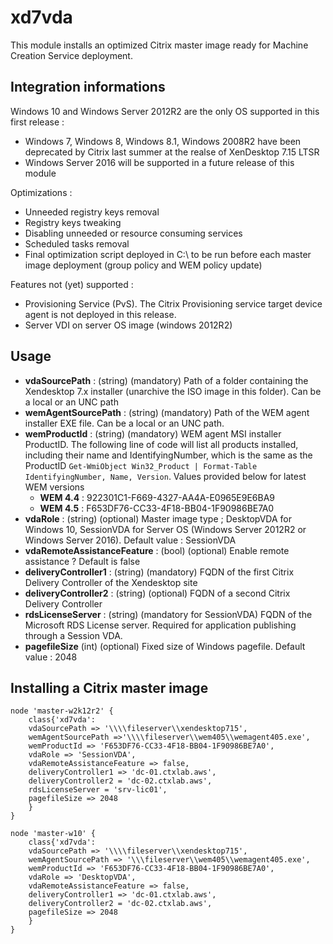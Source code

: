 # xd7vda #
This module installs an optimized Citrix master image ready for Machine Creation Service deployment.

## Integration informations
Windows 10 and Windows Server 2012R2 are the only OS supported in this first release :
- Windows 7, Windows 8, Windows 8.1, Windows 2008R2 have been deprecated by Citrix last summer at the realse of XenDesktop 7.15 LTSR
- Windows Server 2016 will be supported in a future release of this module

Optimizations :
- Unneeded registry keys removal
- Registry keys tweaking
- Disabling unneeded or resource consuming services
- Scheduled tasks removal
- Final optimization script deployed in C:\ to be run before each master image deployment (group policy and WEM policy update)

Features not (yet) supported :
- Provisioning Service (PvS). The Citrix Provisioning service target device agent is not deployed in this release.
- Server VDI on server OS image (windows 2012R2)

## Usage
- **vdaSourcePath** : (string) (mandatory) Path of a folder containing the Xendesktop 7.x installer (unarchive the ISO image in this folder). Can be a local or an UNC path
- **wemAgentSourcePath** : (string) (mandatory) Path of the WEM agent installer EXE file. Can be a local or an UNC path.
- **wemProductId** : (string) (mandatory) WEM agent MSI installer ProductID. The following line of code will list all products installed, including their name and IdentifyingNumber, which is the same as the ProductID `Get-WmiObject Win32_Product | Format-Table IdentifyingNumber, Name, Version`. Values provided below for latest WEM versions
  - **WEM 4.4** : 922301C1-F669-4327-AA4A-E0965E9E6BA9
  - **WEM 4.5** : F653DF76-CC33-4F18-BB04-1F90986BE7A0
- **vdaRole** : (string) (optional) Master image type ; DesktopVDA for Windows 10, SessionVDA for Server OS (Windows Server 2012R2 or Windows Server 2016). Default value : SessionVDA
- **vdaRemoteAssistanceFeature** : (bool) (optional) Enable remote assistance ? Default is false
- **deliveryController1** : (string) (mandatory) FQDN of the first Citrix Delivery Controller of the Xendesktop site
- **deliveryController2** : (string) (optional) FQDN of a second Citrix Delivery Controller
- **rdsLicenseServer** : (string) (mandatory for SessionVDA) FQDN of the Microsoft RDS License server. Required for application publishing through a Session VDA.
- **pagefileSize** (int) (optional) Fixed size of Windows pagefile. Default value : 2048


## Installing a Citrix master image

~~~puppet
node 'master-w2k12r2' {
	class{'xd7vda':
    vdaSourcePath => '\\\\fileserver\\xendesktop715',
    wemAgentSourcePath =>'\\\\fileserver\\wem405\\wemagent405.exe',
    wemProductId => 'F653DF76-CC33-4F18-BB04-1F90986BE7A0',
    vdaRole => 'SessionVDA',
    vdaRemoteAssistanceFeature => false,
    deliveryController1 => 'dc-01.ctxlab.aws',
    deliveryController2 = 'dc-02.ctxlab.aws',
    rdsLicenseServer = 'srv-lic01',
    pagefileSize => 2048
	}
}
~~~

~~~puppet
node 'master-w10' {
	class{'xd7vda':
    vdaSourcePath => '\\\\fileserver\\xendesktop715',
    wemAgentSourcePath => '\\\fileserver\\wem405\\wemagent405.exe',
    wemProductId => 'F653DF76-CC33-4F18-BB04-1F90986BE7A0',
    vdaRole => 'DesktopVDA',
    vdaRemoteAssistanceFeature => false,
    deliveryController1 => 'dc-01.ctxlab.aws',
    deliveryController2 = 'dc-02.ctxlab.aws',
    pagefileSize => 2048
	}
}
~~~

